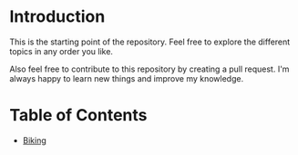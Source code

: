 # Introduction

This is the starting point of the repository.
Feel free to explore the different topics in any order you like.

Also feel free to contribute to this repository by creating a pull request.
I'm always happy to learn new things and improve my knowledge.

# Table of Contents

- [Biking](/src/outdoors/biking.md)